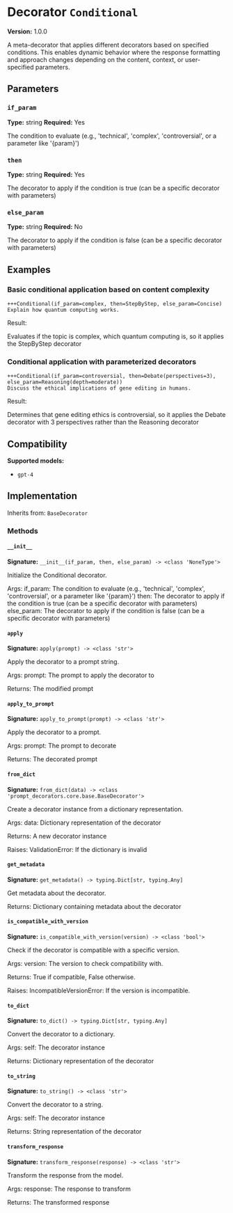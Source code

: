 # Decorator `Conditional`

**Version:** 1.0.0

A meta-decorator that applies different decorators based on specified conditions. This enables dynamic behavior where the response formatting and approach changes depending on the content, context, or user-specified parameters.

## Parameters

### `if_param`

**Type:** string
**Required:** Yes

The condition to evaluate (e.g., 'technical', 'complex', 'controversial', or a parameter like '{param}')

### `then`

**Type:** string
**Required:** Yes

The decorator to apply if the condition is true (can be a specific decorator with parameters)

### `else_param`

**Type:** string
**Required:** No

The decorator to apply if the condition is false (can be a specific decorator with parameters)

## Examples

### Basic conditional application based on content complexity

```
+++Conditional(if_param=complex, then=StepByStep, else_param=Concise)
Explain how quantum computing works.
```

Result:

Evaluates if the topic is complex, which quantum computing is, so it applies the StepByStep decorator

### Conditional application with parameterized decorators

```
+++Conditional(if_param=controversial, then=Debate(perspectives=3), else_param=Reasoning(depth=moderate))
Discuss the ethical implications of gene editing in humans.
```

Result:

Determines that gene editing ethics is controversial, so it applies the Debate decorator with 3 perspectives rather than the Reasoning decorator

## Compatibility

**Supported models:**

- `gpt-4`

## Implementation

Inherits from: `BaseDecorator`

### Methods

#### `__init__`

**Signature:** `__init__(if_param, then, else_param) -> <class 'NoneType'>`

Initialize the Conditional decorator.

Args:
    if_param: The condition to evaluate (e.g., 'technical', 'complex', 'controversial', or a parameter like '{param}')
    then: The decorator to apply if the condition is true (can be a specific decorator with parameters)
    else_param: The decorator to apply if the condition is false (can be a specific decorator with parameters)

#### `apply`

**Signature:** `apply(prompt) -> <class 'str'>`

Apply the decorator to a prompt string.

Args:
    prompt: The prompt to apply the decorator to


Returns:
    The modified prompt

#### `apply_to_prompt`

**Signature:** `apply_to_prompt(prompt) -> <class 'str'>`

Apply the decorator to a prompt.

Args:
    prompt: The prompt to decorate

Returns:
    The decorated prompt

#### `from_dict`

**Signature:** `from_dict(data) -> <class 'prompt_decorators.core.base.BaseDecorator'>`

Create a decorator instance from a dictionary representation.

Args:
    data: Dictionary representation of the decorator

Returns:
    A new decorator instance

Raises:
    ValidationError: If the dictionary is invalid

#### `get_metadata`

**Signature:** `get_metadata() -> typing.Dict[str, typing.Any]`

Get metadata about the decorator.

Returns:
    Dictionary containing metadata about the decorator

#### `is_compatible_with_version`

**Signature:** `is_compatible_with_version(version) -> <class 'bool'>`

Check if the decorator is compatible with a specific version.

Args:
    version: The version to check compatibility with.


Returns:
    True if compatible, False otherwise.


Raises:
    IncompatibleVersionError: If the version is incompatible.

#### `to_dict`

**Signature:** `to_dict() -> typing.Dict[str, typing.Any]`

Convert the decorator to a dictionary.

Args:
    self: The decorator instance

Returns:
    Dictionary representation of the decorator

#### `to_string`

**Signature:** `to_string() -> <class 'str'>`

Convert the decorator to a string.

Args:
    self: The decorator instance

Returns:
    String representation of the decorator

#### `transform_response`

**Signature:** `transform_response(response) -> <class 'str'>`

Transform the response from the model.

Args:
    response: The response to transform

Returns:
    The transformed response
